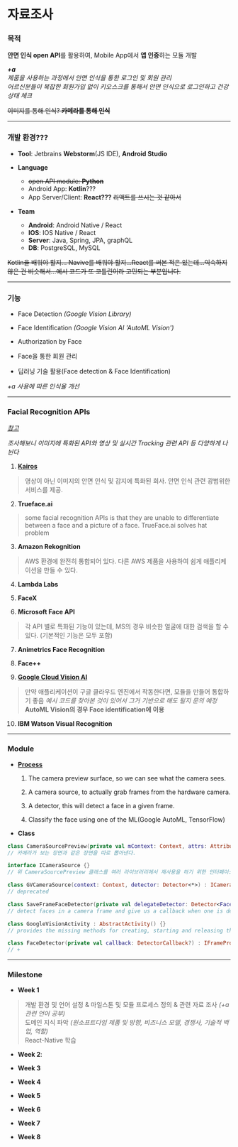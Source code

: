 # 자료조사

### 목적
**안면 인식 open API**를 활용하여, Mobile App에서 **앱 인증**하는 모듈 개발

***+a** <br>제품을 사용하는 과정에서 안면 인식을 통한 로그인 및 회원 관리<br>어르신분들이 복잡한 회원가입 없이 키오스크를 통해서 안면 인식으로 로그인하고 건강 상태 체크*

~~이미지를 통해 인식? **카메라를 통해 인식**~~

---

### 개발 환경???
  - **Tool**: Jetbrains **Webstorm**(JS IDE), **Android Studio**
  
  - **Language**
    - ~~open API module: **Python**~~
    - Android App: **Kotlin**???
    - App Server/Client: **React???** ~~리액트를 쓰시는 것 같아서~~
    
  - **Team**
    - **Android**: Android Native / React
    - **IOS**: IOS Native / React
    - **Server**: Java, Spring, JPA, graphQL
    - **DB**: PostgreSQL, MySQL

~~Kotlin을 배워야 할지... Navive를 배워야 할지...React를 써본 적은 있는데...익숙하지 않은 건 비슷해서...예시 코드가 또 코틀린이라 고민되는 부분입니다.~~

---

### 기능
  - Face Detection *(Google Vision Library)*
  
  - Face Identification *(Google Vision AI 'AutoML Vision')*
  
  - Authorization by Face
  
  - Face을 통한 회원 관리
  
  - 딥러닝 기술 활용(Face detection & Face Identification)
  
  *+a 사용에 따른 인식율 개선*

---

### Facial Recognition APIs 
*[참고](https://blog.rapidapi.com/top-facial-recognition-apis/)*

*조사해보니 이미지에 특화된 API와 영상 및 실시간 Tracking 관련 API 등 다양하게 나뉜다*
  
   1. **[Kairos](https://www.kairos.com/)**
   
   > 영상이 아닌 이미지의 안면 인식 및 감지에 특화된 회사. 안면 인식 관련 광범위한 서비스를 제공.<br>

   2. **Trueface.ai**
   
   > some facial recognition APIs is that they are unable to differentiate between a face and a picture of a face. TrueFace.ai solves hat problem

   3. **Amazon Rekognition**
   
   > AWS 환경에 완전히 통합되어 있다. 다른 AWS 제품을 사용하여 쉽게 애플리케이션을 만들 수 있다.

   4. **Lambda Labs**

   5. **FaceX**

   6. **Microsoft Face API**
   
   > 각 API 별로 특화된 기능이 있는데, MS의 경우 비슷한 얼굴에 대한 검색을 할 수 있다. (기본적인 기능은 모두 포함)

   7. **Animetrics Face Recognition**

   8. **Face++**

   9. **[Google Cloud Vision AI](https://cloud.google.com/vision/automl/docs/)**
   
   > 만약 애플리케이션이 구글 클라우드 엔진에서 작동한다면, 모듈을 만들어 통합하기 좋음
   > *예시 코드를 찾아본 것이 있어서 그거 기반으로 해도 될지 문의 예정*
   > **AutoML Vision의 경우 Face identification에 이용**

   10. **IBM Watson Visual Recognition**
    

 
---

### Module
  - **[Process](https://github.com/apkelly/devnibbles_facial_recognition_with_android)**
    
    1. The camera preview surface, so we can see what the camera sees.
    
    2. A camera source, to actually grab frames from the hardware camera.
    
    3. A detector, this will detect a face in a given frame.
    
    4. Classify the face using one of the ML(Google AutoML, TensorFlow)
  
  - **Class**
```kotlin
class CameraSourcePreview(private val mContext: Context, attrs: AttributeSet) : ViewGroup(mContext, attrs){}
// 카메라가 보는 장면과 같은 장면을 따로 뽑아낸다.

interface ICameraSource {}
// 위 CameraSourcePreview 클래스를 여러 라이브러리에서 재사용을 하기 위한 인터페이스

class GVCameraSource(context: Context, detector: Detector<*>) : ICameraSource {}
// deprecated

class SaveFrameFaceDetector(private val delegateDetector: Detector<Face>) : Detector<Face>() {}
// detect faces in a camera frame and give us a callback when one is detected.

class GoogleVisionActivity : AbstractActivity() {}
// provides the missing methods for creating, starting and releasing the camera source. And also creates the face tracker to be used by the camera source to detect faces

class FaceDetector(private val callback: DetectorCallback?) : IFrameProcessor {}
// +
```

---

### Milestone
- **Week 1**
> 개발 환경 및 언어 설정 & 마일스톤 및 모듈 프로세스 정의 & 관련 자료 조사 *(+a관련 언어 공부)*<br>
> 도메인 지식 파악 *(원소프트다임 제품 및 방향, 비즈니스 모델, 경쟁사, 기술적 백업, 역할)*<br>
> React-Native 학습

- **Week 2**: 

- **Week 3**

- **Week 4**

- **Week 5**

- **Week 6**

- **Week 7**

- **Week 8**


